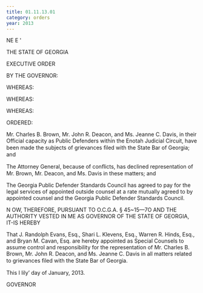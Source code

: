 ```yaml
---
title: 01.11.13.01
category: orders
year: 2013
---
```

    

NE E ' 

THE STATE OF GEORGIA

EXECUTIVE ORDER

BY THE GOVERNOR:

WHEREAS:

WHEREAS:

WHEREAS:

ORDERED:

Mr. Charles B. Brown, Mr. John R. Deacon, and Ms. Jeanne
C. Davis, in their Official capacity as Public Defenders within
the Enotah Judicial Circuit, have been made the subjects of
grievances ﬁled with the State Bar of Georgia; and

The Attorney General, because of conﬂicts, has declined
representation of Mr. Brown, Mr. Deacon, and Ms. Davis in
these matters; and

The Georgia Public Defender Standards Council has agreed
to pay for the legal services of appointed outside counsel at a
rate mutually agreed to by appointed counsel and the
Georgia Public Defender Standards Council.

N OW, THEREFORE, PURSUANT TO O.C.G.A. § 45~15—7O
AND THE AUTHORITY VESTED IN ME AS GOVERNOR OF THE
STATE OF GEORGIA, IT-IS HEREBY

That J. Randolph Evans, Esq., Shari L. Klevens, Esq.,
Warren R. Hinds, Esq., and Bryan M. Cavan, Esq. are hereby
appointed as Special Counsels to assume control and
responsibility for the representation of Mr. Charles B.
Brown, Mr. John R. Deacon, and Ms. Jeanne C. Davis in all
matters related to grievances ﬁled with the State Bar of
Georgia.

This I lily’ day of January, 2013.

GOVERNOR

